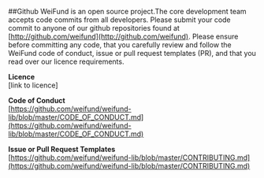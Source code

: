 ##Github
WeiFund is an open source project.The core development team accepts code commits from all developers. Please submit your code commit to anyone of our github repositories found at [http://github.com/weifund](http://github.com/weifund). Please ensure before committing any code, that you carefully review and follow the WeiFund code of conduct, issue or pull request templates (PR), and that you read over our licence requirements.

**Licence**<br/>
[link to licence]

**Code of Conduct**<br/>
[https://github.com/weifund/weifund-lib/blob/master/CODE_OF_CONDUCT.md](https://github.com/weifund/weifund-lib/blob/master/CODE_OF_CONDUCT.md)

**Issue or Pull Request Templates**<br/>
[https://github.com/weifund/weifund-lib/blob/master/CONTRIBUTING.md](https://github.com/weifund/weifund-lib/blob/master/CONTRIBUTING.md)
